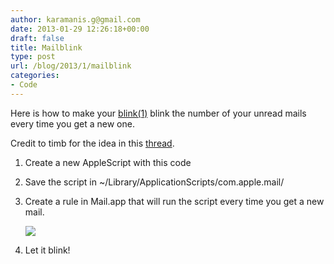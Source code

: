 ```yaml
---
author: karamanis.g@gmail.com
date: 2013-01-29 12:26:18+00:00
draft: false
title: Mailblink
type: post
url: /blog/2013/1/mailblink
categories:
- Code
---
```


Here is how to make your [blink(1)](http://thingm.com/products/blink-1.html) blink the number of your unread mails every time you get a new one.


 
   
 


Credit to timb for the idea in this [thread](https://getsatisfaction.com/thingm/topics/blink_if_there_a_unread_mails_in_mail_app).

1. Create a new AppleScript with this code

2. Save the script in ~/Library/ApplicationScripts/com.apple.mail/

3. Create a rule in Mail.app that will run the script every time you get a new mail.


  
      ![](https://images.squarespace-cdn.com/content/v1/4f3f61bae4b063b909445965/1359461660610-OJWWUW5AO1UYJOLMLN4I/ke17ZwdGBToddI8pDm48kLW1-4QArzoTEi5uczcIn4dZw-zPPgdn4jUwVcJE1ZvWQUxwkmyExglNqGp0IvTJZUJFbgE-7XRK3dMEBRBhUpzjuL2K0GZGCPOdUC2z64l7qGpdT-7gqRCW7Eiw5GUh8lNFy9sWmzJhDBYK-0XUQd4/Screen+Shot+2013-01-29+at+12.10.26+PM.jpg?format=original)

  



4. Let it blink!

